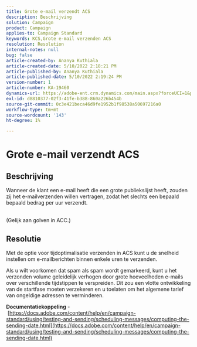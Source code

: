```yaml
---
title: Grote e-mail verzendt ACS
description: Beschrijving
solution: Campaign
product: Campaign
applies-to: Campaign Standard
keywords: KCS,Grote e-mail verzenden ACS
resolution: Resolution
internal-notes: null
bug: false
article-created-by: Ananya Kuthiala
article-created-date: 5/10/2022 2:18:21 PM
article-published-by: Ananya Kuthiala
article-published-date: 5/10/2022 2:19:24 PM
version-number: 1
article-number: KA-19460
dynamics-url: https://adobe-ent.crm.dynamics.com/main.aspx?forceUCI=1&pagetype=entityrecord&etn=knowledgearticle&id=c74c6e05-6cd0-ec11-a7b5-0022480a8e40
exl-id: d8810377-02f3-41fe-b388-860a226b454b
source-git-commit: 0c3e421beca46d9fe1952b1f98538a50697216a0
workflow-type: tm+mt
source-wordcount: '143'
ht-degree: 1%

---
```


# Grote e-mail verzendt ACS

## Beschrijving

Wanneer de klant een e-mail heeft die een grote publiekslijst heeft, zouden zij het e-mailverzenden willen vertragen, zodat het slechts een bepaald bepaald bedrag per uur verzendt.

<br>(Gelijk aan golven in ACC.)

## Resolutie


Met de optie voor tijdoptimalisatie verzenden in ACS kunt u de snelheid instellen om e-mailberichten binnen enkele uren te verzenden.

Als u wilt voorkomen dat spam als spam wordt gemarkeerd, kunt u het verzonden volume geleidelijk verhogen door grote hoeveelheden e-mails over verschillende tijdstippen te verspreiden. Dit zou een vlotte ontwikkeling van de startfase moeten verzekeren en u toelaten om het algemene tarief van ongeldige adressen te verminderen.



<b>Documentatiekoppeling</b> - [https://docs.adobe.com/content/help/en/campaign-standard/using/testing-and-sending/scheduling-messages/computing-the-sending-date.html](https://docs.adobe.com/content/help/en/campaign-standard/using/testing-and-sending/scheduling-messages/computing-the-sending-date.html)
